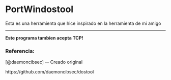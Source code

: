 # PortWindostool
Esta es una herramienta que hice inspirado en la herramienta de mi amigo
<hr>
<p><b>Este programa tambien acepta TCP!</b></p>

<h3><b>Referencia:</b></h3>

[@daemoncibsec] -- Creado original
<p>https://github.com/daemoncibsec/dostool</p>

